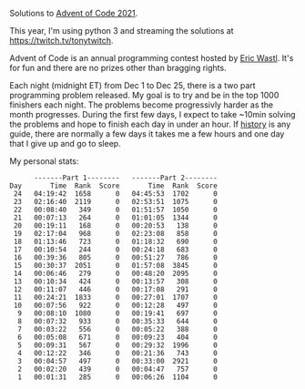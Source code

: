 Solutions to [Advent of Code 2021](https://adventofcode.com/2021).

This year, I'm using python 3 and streaming the solutions at https://twitch.tv/tonytwitch.

Advent of Code is an annual programming contest hosted by [Eric Wastl](https://twitter.com/ericwastl). It's for fun and there are no prizes other than bragging rights.

Each night (midnight ET) from Dec 1 to Dec 25, there is a two part programming problem released. My goal is to try and be in the top 1000 finishers each night. The problems become progressivly harder as the month progresses. During the first few days, I expect to take ~10min solving the problems and hope to finish each day in under an hour. If [history](https://github.com/idealisms/adventofcode2020) is any guide, there are normally a few days it takes me a few hours and one day that I give up and go to sleep.

My personal stats:

```
      -------Part 1--------   -------Part 2--------
Day       Time  Rank  Score       Time  Rank  Score
 24   04:19:42  1658      0   04:45:53  1702      0
 23   02:16:40  2119      0   02:53:51  1075      0
 22   00:08:40   349      0   01:51:57  1050      0
 21   00:07:13   264      0   01:01:05  1344      0
 20   00:19:11   168      0   00:20:53   138      0
 19   02:17:04   968      0   02:23:08   858      0
 18   01:13:46   723      0   01:18:32   690      0
 17   00:10:54   244      0   00:24:18   683      0
 16   00:39:36   805      0   00:51:27   786      0
 15   00:30:37  2051      0   01:57:08  3845      0
 14   00:06:46   279      0   00:48:20  2095      0
 13   00:10:34   424      0   00:13:57   308      0
 12   00:11:07   446      0   00:17:08   291      0
 11   00:24:21  1833      0   00:27:01  1707      0
 10   00:07:56   922      0   00:12:28   497      0
  9   00:08:10  1080      0   00:19:41   697      0
  8   00:07:32   933      0   00:35:33   644      0
  7   00:03:22   556      0   00:05:22   388      0
  6   00:05:08   671      0   00:09:23   404      0
  5   00:09:31   567      0   00:29:32  1996      0
  4   00:12:22   346      0   00:21:36   743      0
  3   00:04:57   497      0   00:33:00  2921      0
  2   00:02:20   439      0   00:04:47   757      0
  1   00:01:31   285      0   00:06:26  1104      0
```
